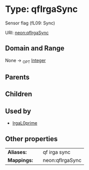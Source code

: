 
# Type: qfIrgaSync


Sensor flag (fL09: Sync)

URI: [neon:qfIrgaSync](https://data.neonscience.org/qfIrgaSync)


## Domain and Range

None ->  <sub>OPT</sub> [Integer](types/Integer.md)

## Parents


## Children


## Used by

 * [IrgaL0prime](IrgaL0prime.md)

## Other properties

|  |  |  |
| --- | --- | --- |
| **Aliases:** | | qf irga sync |
| **Mappings:** | | neon:qfIrgaSync |

